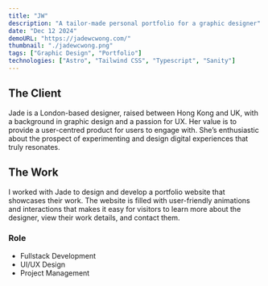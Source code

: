 ```yaml
---
title: "JW"
description: "A tailor-made personal portfolio for a graphic designer"
date: "Dec 12 2024"
demoURL: "https://jadewcwong.com/"
thumbnail: "./jadewcwong.png"
tags: ["Graphic Design", "Portfolio"]
technologies: ["Astro", "Tailwind CSS", "Typescript", "Sanity"]
---
```


## The Client

Jade is a London-based designer, raised between Hong Kong and UK, with a background in graphic design and a passion for UX. Her value is to provide a user-centred product for users to engage with. She’s enthusiastic about the prospect of experimenting and design digital experiences that truly resonates.

## The Work

I worked with Jade to design and develop a portfolio website that showcases their work. The website is filled with user-friendly animations and interactions that makes it easy for visitors to learn more about the designer, view their work details, and contact them.

### Role

- Fullstack Development
- UI/UX Design
- Project Management
